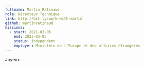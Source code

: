 ```yaml
---
fullname: Martin Ratinaud
role: Directeur Technique
link: http://bit.ly/work-with-martin
github: martinratinaud
missions:
  - start: 2021-03-05
    end: 2022-03-05
    status: independent
    employer: Ministère de l'Europe et des affaires étrangères
---
```


Joyeux 
